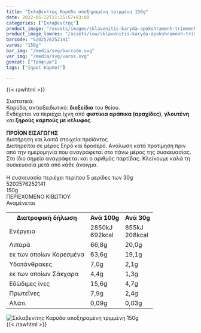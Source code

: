 ```yaml
---
title: "Σκλαβενίτης Καρύδα αποξηραμένη τριμμένη 150g"
date: 2022-05-22T11:25:57+03:00
categories: ["Σκλαβενίτης"]
product_image: "/assets/images/sklavenitis-karyda-apokshramenh-trimmenh-150g.jpg"
product_image_lowres: "/assets/low/sklavenitis-karyda-apokshramenh-trimmenh-150g.jpg"
barcode: "5202576252141"
varos: "150g"
bar_img: "/media/svg/barcode.svg"
var_img: "/media/svg/varos.svg"
gencat: ["Τρόφιμα"]
tags: ["Ξηροί Καρποί"]

---
```

{{< rawhtml >}}

<div class="sload521"><div class="product"><div id="sistatika">Συστατικά:</div><div class="alltext">Καρύδα, αντιοξειδωτικό: <b>διοξείδιο</b> του θείου.<br>Ενδέχεται να περιέχει ίχνη από <b>φιστίκια αράπικα (αραχίδες)</b>, <b>γλουτένη</b> και <b>ξηρούς καρπούς με κέλυφος</b>.<br><br><b>ΠΡΟΪΟΝ ΕΙΣΑΓΩΓΗΣ</b></div><div id="loipa">Διατήρηση και λοιπά στοιχεία προϊόντος</div><div class="alltext">Διατηρείται σε μέρος ξηρό και δροσερό. Aνάλωση κατά προτίμηση πριν από την ημερομηνία που αναγράφεται στο πάνω μέρος της συσκευασίας. Στο ίδιο σημείο αναγράφεται και ο αριθμός παρτίδας. Κλείνουμε καλά τη συσκευασία μετά από κάθε άνοιγμα.<br><br>Η συσκευασία περιέχει περίπου 5 μερίδες των 30g</div><div id="barcode"><div id="barimage1"></div><span id="bartext">5202576252141</span></div><div id="varos"><div id="varosimage1"></div><span id="varostext">150g</span></div><div id="kivotio">ΠΕΡΙΕΧΟΜΕΝΟ ΚΙΒΩΤΙΟΥ:<br>Αναμένεται</div><div class="tabout"><table id="diatable"><tbody><tr><th>Διατροφική δήλωση</th><th>Ανά 100g</th><th>Ανά 30g</th></tr><tr><td class="texr2">Ενέργεια</td><td class="texr">2850kJ<br>692kcal</td><td class="texr">855kJ<br>208kcal</td></tr><tr><td class="texr2">Λιπαρά</td><td class="texr">66,8g</td><td class="texr">20,0g</td></tr><tr><td class="gray">εκ των οποίων Κορεσµένα</td><td class="gray2">63,6g</td><td class="gray2">19,1g</td></tr><tr><td class="texr2">Yδατάνθρακες</td><td class="texr">7,0g</td><td class="texr">2,1g</td></tr><tr><td class="gray">εκ των οποίων Σάκχαρα</td><td class="gray2">4,4g</td><td class="gray2">1,3g</td></tr><tr><td class="texr2">Eδώδιμες ίνες</td><td class="texr">15,6g</td><td class="texr">4,7g</td></tr><tr><td class="texr2">Πρωτεΐνες</td><td class="texr">7,9g</td><td class="texr">2,4g</td></tr><tr><td class="texr2">Αλάτι</td><td class="texr">0,09g</td><td class="texr">0,03g</td></tr></tbody></table></div><div class="keno"></div><div class="pimg"><img alt="Σκλαβενίτης Καρύδα αποξηραμένη τριμμένη 150g" title="Σκλαβενίτης Καρύδα αποξηραμένη τριμμένη 150g" src="/assets/images/sklavenitis-karyda-apokshramenh-trimmenh-150g.jpg"></div></div></div>
{{< /rawhtml >}}



